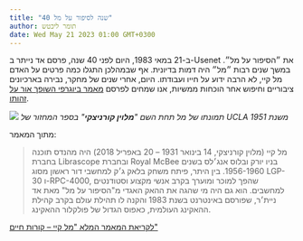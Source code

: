 ```yaml
---
title: "40 שנה לסיפור על מל"
author: תומר ליכטש
date: Wed May 21 2023 01:00 GMT+0300
---
```


ב-21 במאי 1983, היום לפני 40 שנה, פרסם אד נייתר ב-Usenet את ״הסיפור על מל״. במשך שנים רבות ״מל״ היה דמות בדיונית. אף שבמהלכן התגלו כמה פרטים על האדם מל קיי, לא הרבה ידוע על חייו ועבודתו. היום, אחרי שנים של מחקר, נבירה בארכיונים ציבוריים וחיפוש אחר הוכחות ממשיות, אנו שמחים לפרסם [מאמר ביוגרפי השופך אור על זהותו](/he/docs/the-story-of-mel/pages/mel-kaye-cv).

![](https://res.cloudinary.com/dcajl1s6a/image/upload/v1684300864/mel-kaye-bio/ucla-yearbook/ucla-yearbook-1951-page-416_xutkm0.jpg)
_תמונתו של מל תחת השם "**מלוין קורניצקי**" בספר המחזור של UCLA משנת 1951_

מתוך המאמר:

> מל קיי (מלוין קורניצקי, 14 בינואר 1931 – 20 באפריל 2018) היה מהנדס תוכנה בחברת Librascope ובחברת Royal McBee בניו יורק ובלוס אנג׳לס בשנים 1956-1960. בין היתר, פיתח משחק בלאק ג׳ק למחשבי דור ראשון מסוג LGP-30 ו-RPC-4000, שהפך למוכר ומוערך בקרב אנשי מקצוע וסטודנטים למחשבים. הוא גם היה מי שהגה את ההאק האגדי מ"הסיפור על מל" מאת אד ניית׳ר, שפורסם באינטרנט בשנת 1983 והקנה לו תהילת עולם בקרב קהילת ההאקינג העולמית, כאפוס הגדול של פולקלור ההאקינג.

[לקריאת המאמר המלא "מל קיי – קורות חיים"](/he/docs/the-story-of-mel/pages/mel-kaye-cv)

